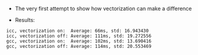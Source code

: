 * The very first attempt to show how vectorization can make a difference

* Results:
```
icc, vectorization on:  Average: 66ms, std: 16.943430
icc, vectorization off: Average: 111ms, std: 19.272556
gcc, vectorization on:  Average: 102ms, std: 13.690416
gcc, vectorization off: Average: 114ms, std: 20.553469
```